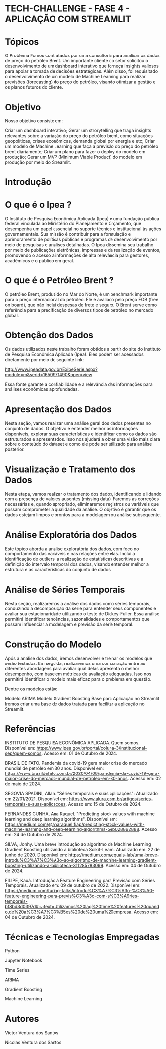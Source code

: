 # TECH-CHALLENGE - FASE 4 - APLICAÇÃO COM STREAMLIT
# Tópicos
O Problema
Fomos contratados por uma consultoria para analisar os dados de preço do petróleo Brent. Um importante cliente do setor solicitou o desenvolvimento de um dashboard interativo que forneça insights valiosos para apoiar a tomada de decisões estratégicas. Além disso, foi requisitado o desenvolvimento de um modelo de Machine Learning para realizar previsões (forecasting) do preço do petróleo, visando otimizar a gestão e os planos futuros do cliente.

# Objetivo
Nosso objetivo consiste em:

Criar um dashboard interativo;
Gerar um strorytelling que traga insights relevantes sobre a variação do preço do petróleo brent, como situações geopolíticas, crises econômicas, demanda global por energia e etc;
Criar um modelo de Machine Learning que faça a previsão do preço do petróleo brent diariamente;
Criar um plano para fazer o deploy do modelo em produção;
Gerar um MVP (Minimum Viable Product) do modelo em produção por meio do Streamlit.
# Introdução
# O que é o Ipea ?
O Instituto de Pesquisa Econômica Aplicada (Ipea) é uma fundação pública federal vinculada ao Ministério do Planejamento e Orçamento, que desempenha um papel essencial no suporte técnico e institucional às ações governamentais. Sua missão é contribuir para a formulação e aprimoramento de políticas públicas e programas de desenvolvimento por meio de pesquisas e análises detalhadas. O Ipea dissemina seu trabalho por meio de publicações eletrônicas, impressas e da realização de eventos, promovendo o acesso a informações de alta relevância para gestores, acadêmicos e o público em geral.

# O que é o Petróleo Brent ?
O petróleo Brent, produzido no Mar do Norte, é um benchmark importante para o preço internacional do petróleo. Ele é avaliado pelo preço FOB (free on board), que não inclui despesas de frete e seguro. O Brent serve como referência para a precificação de diversos tipos de petróleo no mercado global.

# Obtenção dos Dados
Os dados utilizados neste trabalho foram obtidos a partir do site do Instituto de Pesquisa Econômica Aplicada (Ipea). Eles podem ser acessados diretamente por meio do seguinte link:

http://www.ipeadata.gov.br/ExibeSerie.aspx?module=m&serid=1650971490&oper=view

Essa fonte garante a confiabilidade e a relevância das informações para análises econômicas aprofundadas.

# Apresentação dos Dados
Nesta seção, vamos realizar uma análise geral dos dados presentes no conjunto de dados. O objetivo é entender melhor as informações disponíveis, explorar suas características e identificar como os dados são estruturados e apresentados. Isso nos ajudará a obter uma visão mais clara sobre o conteúdo do dataset e como ele pode ser utilizado para análise posterior.

# Visualização e Tratamento dos Dados
Nesta etapa, vamos realizar o tratamento dos dados, identificando e lidando com a presença de valores ausentes (missing data). Faremos as correções necessárias e, quando apropriado, eliminaremos registros ou variáveis que possam comprometer a qualidade da análise. O objetivo é garantir que os dados estejam limpos e prontos para a modelagem ou análise subsequente.

# Análise Exploratória dos Dados
Este tópico aborda a análise exploratória dos dados, com foco no comportamento das variáveis e nas relações entre elas. Inclui a identificação de outliers, a realização de estatísticas descritivas e a definição do intervalo temporal dos dados, visando entender melhor a estrutura e as características do conjunto de dados.

# Análise de Séries Temporais
Nesta seção, realizaremos a análise dos dados como séries temporais, conduzindo a decomposição da série para entender seus componentes e avaliar sua estacionaridade utilizando o teste de Dickey-Fuller. Essa análise permitirá identificar tendências, sazonalidades e comportamentos que possam influenciar a modelagem e previsão da série temporal.

# Construção do Modelo
Após a análise dos dados, iremos desenvolver e treinar os modelos que serão testados. Em seguida, realizaremos uma comparação entre as diferentes abordagens para avaliar qual delas apresenta o melhor desempenho, com base em métricas de avaliação adequadas. Isso nos permitirá identificar o modelo mais eficaz para o problema em questão.

Dentre os modelos estão:

Modelo ARIMA
Modelo Gradient Boosting
Base para Aplicação no Streamlit
Iremos criar uma base de dados tratada para facilitar a aplicação no Streamlit.

# Referências

INSTITUTO DE PESQUISA ECONÔMICA APLICADA. Quem somos. Disponível em: https://www.ipea.gov.br/portal/coluna-3/institucional-sep/quem-somos. Acesso em: 01 de Outubro de 2024.

BRASIL DE FATO. Pandemia da covid-19 gera maior crise do mercado mundial de petróleo em 30 anos. Disponível em: https://www.brasildefato.com.br/2020/04/08/pandemia-da-covid-19-gera-maior-crise-do-mercado-mundial-de-petroleo-em-30-anos. Acesso em: 02 de maio de 2024.

SEGOVIA SPADINI, Allan. "Séries temporais e suas aplicações": Atualizado em 22/01/2021. Disponível em: https://www.alura.com.br/artigos/series-temporais-e-suas-aplicacoes. Acesso em: 15 de Outubro de 2024.

FERNANDES CUNHA, Ana Raquel. "Predicting stock values with machine learning and deep learning algorithms". Disponível em: https://medium.com/@anaraquel.fiap/predicting-stock-values-with-machine-learning-and-deep-learning-algorithms-5eb028892888. Acesso em: 24 de Outubro de 2024.

SILVA, Jonhy. Uma breve introdução ao algoritmo de Machine Learning Gradient Boosting utilizando a biblioteca Scikit-Learn. Atualizado em: 22 de junho de 2020. Disponível em: https://medium.com/equals-lab/uma-breve-introdu%C3%A7%C3%A3o-ao-algoritmo-de-machine-learning-gradient-boosting-utilizando-a-biblioteca-311285783099. Acesso em: 04 de Outubro de 2024.

FILIPE, Kauã. Introdução à Feature Engineering para Previsão com Séries Temporais. Atualizado em: 09 de outubro de 2022. Disponível em: https://medium.com/turing-talks/introdu%C3%A7%C3%A3o-%C3%A0-feature-engineering-para-previs%C3%A3o-com-s%C3%A9ries-temporais-bf8bd3d0397d#:~:text=Utilizamos%20lag%20time%20features%20quando,de%20a%C3%A7%C3%B5es%20de%20uma%20empresa. Acesso em: 04 de Outubro de 2024.

# Técnicas e Tecnologias Empregadas

Python

Jupyter Notebook

Time Series

ARIMA

Gradient Boosting

Machine Learning

# Autores

Victor Ventura dos Santos

Nicolas Ventura dos Santos
